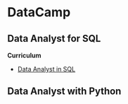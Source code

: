 # DataCamp 

## Data Analyst for SQL 
<b>Curriculum</b>
- [Data Analyst in SQL]()


## Data Analyst with Python 
